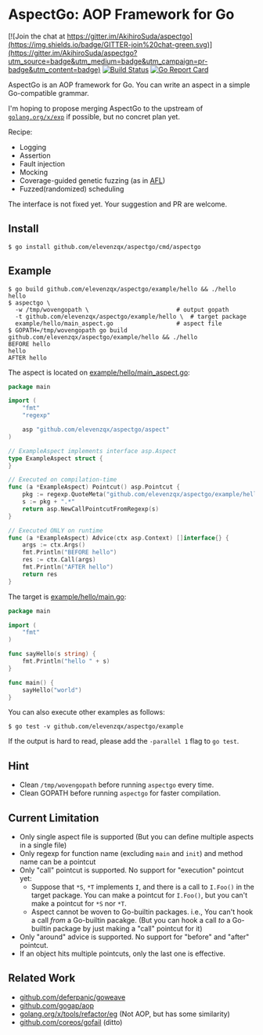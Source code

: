 # AspectGo: AOP Framework for Go

[![Join the chat at https://gitter.im/AkihiroSuda/aspectgo](https://img.shields.io/badge/GITTER-join%20chat-green.svg)](https://gitter.im/AkihiroSuda/aspectgo?utm_source=badge&utm_medium=badge&utm_campaign=pr-badge&utm_content=badge)
[![Build Status](https://travis-ci.org/AkihiroSuda/aspectgo.svg?branch=master)](https://travis-ci.org/AkihiroSuda/aspectgo)
[![Go Report Card](https://goreportcard.com/badge/github.com/AkihiroSuda/aspectgo)](https://goreportcard.com/report/github.com/AkihiroSuda/aspectgo)

AspectGo is an AOP framework for Go.
You can write an aspect in a simple Go-compatible grammar.

I'm hoping to propose merging AspectGo to the upstream of [`golang.org/x/exp`](https://godoc.org/golang.org/x/exp) if possible, but no concret plan yet.

Recipe:

 * Logging
 * Assertion
 * Fault injection
 * Mocking
 * Coverage-guided genetic fuzzing (as in [AFL](http://lcamtuf.coredump.cx/afl/technical_details.txt))
 * Fuzzed(randomized) scheduling

The interface is not fixed yet.
Your suggestion and PR are welcome.

## Install

    $ go install github.com/elevenzqx/aspectgo/cmd/aspectgo

## Example

    $ go build github.com/elevenzqx/aspectgo/example/hello && ./hello
    hello
    $ aspectgo \
      -w /tmp/wovengopath \                         # output gopath
      -t github.com/elevenzqx/aspectgo/example/hello \  # target package
      example/hello/main_aspect.go                  # aspect file
    $ GOPATH=/tmp/wovengopath go build github.com/elevenzqx/aspectgo/example/hello && ./hello
    BEFORE hello
    hello
    AFTER hello

The aspect is located on [example/hello/main_aspect.go](example/hello/main_aspect.go):

```go
package main

import (
	"fmt"
	"regexp"

	asp "github.com/elevenzqx/aspectgo/aspect"
)

// ExampleAspect implements interface asp.Aspect
type ExampleAspect struct {
}

// Executed on compilation-time
func (a *ExampleAspect) Pointcut() asp.Pointcut {
	pkg := regexp.QuoteMeta("github.com/elevenzqx/aspectgo/example/hello")
	s := pkg + ".*"
	return asp.NewCallPointcutFromRegexp(s)
}

// Executed ONLY on runtime
func (a *ExampleAspect) Advice(ctx asp.Context) []interface{} {
	args := ctx.Args()
	fmt.Println("BEFORE hello")
	res := ctx.Call(args)
	fmt.Println("AFTER hello")
	return res
}
```


The target is [example/hello/main.go](example/hello/main.go):
```go
package main

import (
	"fmt"
)

func sayHello(s string) {
	fmt.Println("hello " + s)
}

func main() {
	sayHello("world")
}
```


You can also execute other examples as follows:

    $ go test -v github.com/elevenzqx/aspectgo/example

If the output is hard to read, please add the `-parallel 1` flag to `go test`.

## Hint

 * Clean `/tmp/wovengopath` before running `aspectgo` every time.
 * Clean GOPATH before running `aspectgo` for faster compilation.

## Current Limitation

 * Only single aspect file is supported (But you can define multiple aspects in a single file)
 * Only regexp for function name (excluding `main` and `init`) and method name can be a pointcut
 * Only "call" pointcut is supported. No support for "execution" pointcut yet:
   * Suppose that `*S`, `*T` implements `I`, and there is a call to `I.Foo()` in the target package. You can make a pointcut for `I.Foo()`, but you can't make a pointcut for `*S` nor `*T`.
   * Aspect cannot be woven to Go-builtin packages. i.e., You can't hook a call _from_ a Go-builtin pacakge. (But you can hook a call _to_ a Go-builtin package by just making a "call" pointcut for it)
 * Only "around" advice is supported. No support for "before" and "after" pointcut.
 * If an object hits multiple pointcuts, only the last one is effective.
 
## Related Work

 * [github.com/deferpanic/goweave](https://github.com/deferpanic/goweave)
 * [github.com/gogap/aop](https://github.com/gogap/aop)
 * [golang.org/x/tools/refactor/eg](https://github.com/golang/tools/blob/master/refactor/eg/eg.go) (Not AOP, but has some similarity)
 * [github.com/coreos/gofail](https://github.com/coreos/gofail) (ditto)
